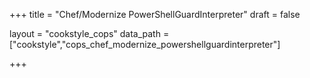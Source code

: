 +++
title = "Chef/Modernize PowerShellGuardInterpreter"
draft = false

layout = "cookstyle_cops"
data_path = ["cookstyle","cops_chef_modernize_powershellguardinterpreter"]

+++

<!-- The content of this page is automatically generated from the
cops_chef_modernize_powershellguardinterpreter.yml file in github.com/chef/cookstyle/blob/master/docs-chef-io/data/cookstyle/. -->
